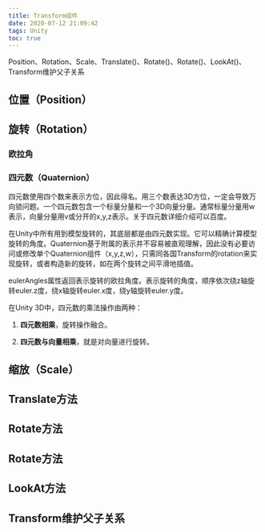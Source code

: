```yaml
---
title: Transform组件
date: 2020-07-12 21:09:42
tags: Unity
toc: true
---
```


Position、Rotation、Scale、Translate()、Rotate()、Rotate()、LookAt()、Transform维护父子关系

<!--more-->

## 位置（Position）



## 旋转（Rotation）

### 欧拉角

### 四元数（Quaternion）

四元数使用四个数来表示方位，因此得名。用三个数表达3D方位，一定会导致万向锁问题。一个四元数包含一个标量分量和一个3D向量分量。通常标量分量用w表示，向量分量用v或分开的x,y,z表示。关于四元数详细介绍可以百度。

在Unity中所有用到模型旋转的，其底层都是由四元数实现。它可以精确计算模型旋转的角度。Quaternion基于附属的表示并不容易被直观理解，因此没有必要访问或修改单个Quaternion组件（x,y,z,w），只需同各国Transform的rotation来实现旋转，或者构造新的旋转，如在两个旋转之间平滑地插值。

eulerAngles属性返回表示旋转的欧拉角度。表示旋转的角度，顺序依次绕z轴旋转euler.z度，绕x轴旋转euler.x度，绕y轴旋转euler.y度。

在Unity 3D中，四元数的乘法操作由两种：

1. **四元数相乘**，旋转操作融合。

2. **四元数与向量相乘**，就是对向量进行旋转。

## 缩放（Scale）



## Translate方法



## Rotate方法



## Rotate方法



## LookAt方法



## Transform维护父子关系